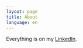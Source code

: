 ```yaml
---
layout: page
title: About
language: en
---
```


Everything is on my [LinkedIn](https://www.linkedin.com/in/pierre-mary-25592242/).